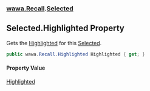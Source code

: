 ### [wawa.Recall](wawa.Recall.md 'wawa.Recall').[Selected](Selected.md 'wawa.Recall.Selected')

## Selected.Highlighted Property

Gets the [Highlighted](Selected.Highlighted.md 'wawa.Recall.Selected.Highlighted') for this [Selected](Selected.md 'wawa.Recall.Selected').

```csharp
public wawa.Recall.Highlighted Highlighted { get; }
```

#### Property Value
[Highlighted](Highlighted.md 'wawa.Recall.Highlighted')